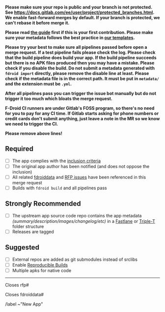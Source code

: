 **Please make sure your repo is public and your branch is not protected. See https://docs.gitlab.com/ee/user/project/protected_branches.html. We enable fast-forward merges by default. If your branch is protected, we can't rebase it before merge it.**

**Please read [the guide](https://gitlab.com/fdroid/fdroiddata/-/blob/master/CONTRIBUTING.md) first if this is your first contribution. Please make sure your metadata follows the best practice in [our templates](https://gitlab.com/fdroid/fdroiddata/tree/master/templates).**

**Please try your best to make sure all pipelines passed before open a merge request. If a test pipeline fails please check the log. Please check that the build pipeline does build your app. If the build pipeline succeeds but there is no APK files produced then you may have a mistake. Please check if you disable the build. Do not submit a metadata generated with `fdroid import` directly, please remove the disable line at least. Please check if the metadata file is in the correct path. It must be put in `metadata/` and the extension must be `.yml`.**

**After all pipelines pass you can trigger the issue bot manually but do not trigger it too much which bloats the merge request.**

**F-Droid CI runners are under Gitlab's FOSS program, so there's no need for you to pay for any CI time. If Gitlab starts asking for phone numbers or credit cards don't submit anything, just leave a note in the MR so we know we need to trigger the CI.**

**Please remove above lines!**


## Required
<!--Please ensure that your MR meet following requirements-->
* [ ] The app complies with the [inclusion criteria](https://f-droid.org/docs/Inclusion_Policy)
* [ ] The original app author has been notified (and does not oppose the inclusion) <!--If you are not the author, please paste the link of the reply from the author.-->
* [ ] All related [fdroiddata](https://gitlab.com/fdroid/fdroiddata/issues) and [RFP issues](https://gitlab.com/fdroid/rfp/issues) have been referenced in this merge request
* [ ] Builds with `fdroid build` and all pipelines pass

## Strongly Recommended
<!--We highly encourage you doing these things. They are not hard requirements but unless there are special reasons they are required.-->
* [ ] The upstream app source code repo contains the app metadata _(summary/description/images/changelog/etc)_ in a [Fastlane](https://gitlab.com/snippets/1895688) or [Triple-T](https://gitlab.com/snippets/1901490) folder structure <!--If you are the author, please do add metadata in your repo; If you are not the author, please at least open an issue upstream for the metadata. With metadata in your repo, you can maintain it directly.-->
* [ ] Releases are tagged <!--Our autoupdate workflow relies on the tag. Without this you have to add every version manually.-->

## Suggested
<!--These suggestions may be difficult to apply on your app. Please have a try.-->
* [ ] External repos are added as git submodules instead of srclibs <!--You can update git submodules without opening an MR in this repo and the submodule is covered by our scanner.-->
* [ ] Enable [Reproducible Builds](https://f-droid.org/docs/Reproducible_Builds) <!--We'll use your signature for improved security/reliability, also allowing users to switch between different channels. If you don't want reproducible build, please add `No, I don't want this.` here.-->
* [ ] Multiple apks for native code <!--If your app has native code and the size is large, please consider building multiple APK files instead of one universal apk.-->

---------------------

<!--Add the corresponding issue number or remove this if this merge request does not close an issue at rfp.-->
Closes rfp#<RFP issue number>

<!--Add the corresponding issue number or remove this if this merge request does not close an issue at fdroiddata.-->
Closes fdroiddata#<fdroiddata issue number>

/label ~"New App"

